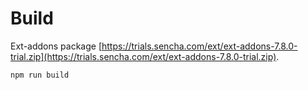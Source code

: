 # Build

Ext-addons package [https://trials.sencha.com/ext/ext-addons-7.8.0-trial.zip](https://trials.sencha.com/ext/ext-addons-7.8.0-trial.zip).

```sh
npm run build
```
